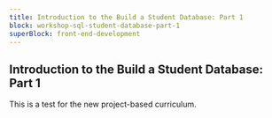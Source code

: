 ```yaml
---
title: Introduction to the Build a Student Database: Part 1
block: workshop-sql-student-database-part-1
superBlock: front-end-development
---
```


## Introduction to the Build a Student Database: Part 1

This is a test for the new project-based curriculum.
